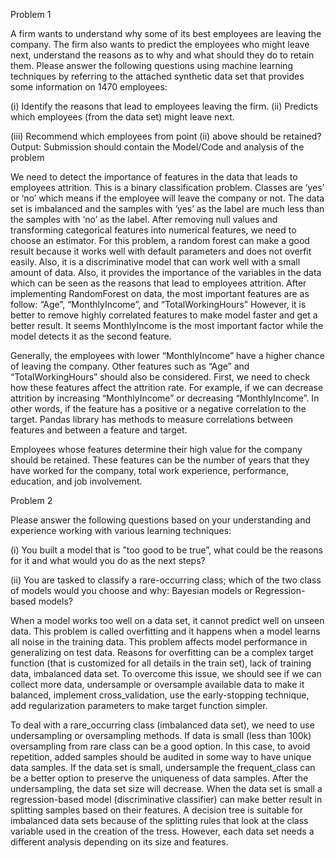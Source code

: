 Problem 1

A firm wants to understand why some of its best employees are leaving the company. The firm also wants to predict the employees who might leave next, understand the reasons as to why and what should they do to retain them. Please answer the following questions using machine learning techniques by referring to the attached synthetic data set that provides some information on 1470 employees:

(i) Identify the reasons that lead to employees leaving the firm. (ii) Predicts which employees (from the data set) might leave next.

(iii) Recommend which employees from point (ii) above should be retained? Output: Submission should contain the Model/Code and analysis of the problem


We need to detect the importance of features in the data that leads to employees attrition.
This is a binary classification problem. Classes are ‘yes’ or ‘no’ which means if the employee
will leave the company or not. The data set is imbalanced and the samples with ‘yes’ as the
label are much less than the samples with ‘no’ as the label. After removing null values and
transforming categorical features into numerical features, we need to choose an estimator.
For this problem, a random forest can make a good result because it works well with default
parameters and does not overfit easily. Also, it is a discriminative model that can work well
with a small amount of data. Also, it provides the importance of the variables in the data which
can be seen as the reasons that lead to employees attrition.
After implementing RandomForest on data, the most important features are as follow:
“Age”, “MonthlyIncome”, and “TotalWorkingHours”
However, it is better to remove highly correlated features to make model faster and get a
better result. It seems MonthlyIncome is the most important factor while the model detects it
as the second feature.

Generally, the employees with lower “MonthlyIncome” have a higher chance of leaving the
company. Other features such as “Age” and “TotalWorkingHours” should also be considered.
First, we need to check how these features affect the attrition rate. For example, if we can
decrease attrition by increasing “MonthlyIncome” or decreasing “MonthlyIncome”. In other
words, if the feature has a positive or a negative correlation to the target. Pandas library has
methods to measure correlations between features and between a feature and target.

Employees whose features determine their high value for the company should be retained.
These features can be the number of years that they have worked for the company, total work
experience, performance, education, and job involvement.



Problem 2

Please answer the following questions based on your understanding and experience working with various learning techniques:

(i)  You built a model that is ”too good to be true”, what could be the reasons for it and what would you do as the next steps?

(ii)  You are tasked to classify a rare-occurring class; which of the two class of models would you choose and why: Bayesian models or Regression-based models?

When a model works too well on a data set, it cannot predict well on unseen data. This
problem is called overfitting and it happens when a model learns all noise in the training data.
This problem affects model performance in generalizing on test data. Reasons for overfitting
can be a complex target function (that is customized for all details in the train set), lack of
training data, imbalanced data set.
To overcome this issue, we should see if we can collect more data, undersample or
oversample available data to make it balanced, implement cross_validation, use the
early-stopping technique, add regularization parameters to make target function simpler.

To deal with a rare_occurring class (imbalanced data set), we need to use undersampling
or oversampling methods. If data is small (less than 100k) oversampling from rare class can
be a good option. In this case, to avoid repetition, added samples should be audited in some
way to have unique data samples. If the data set is small, undersample the frequent_class
can be a better option to preserve the uniqueness of data samples. After the undersampling,
the data set size will decrease. When the data set is small a regression-based model
(discriminative classifier) can make better result in splitting samples based on their features.
A decision tree is suitable for imbalanced data sets because of the splitting rules that look at
the class variable used in the creation of the tress. However, each data set needs a different
analysis depending on its size and features.
